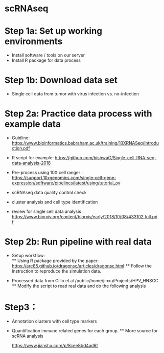 # scRNAseq

# Step 1a: Set up working environments
* Install software / tools on our server
* Install R package for data process 

# Step 1b: Download data set 
* Single cell data from tumor with virus infection vs. no-infection

# Step 2a: Practice data process with example data 
* Guidline: https://www.bioinformatics.babraham.ac.uk/training/10XRNASeq/Introduction.pdf
* R script for example: https://github.com/bishwaG/Single-cell-RNA-seq-data-analysis-2018

* Pre-process using 10X cell ranger : https://support.10xgenomics.com/single-cell-gene-expression/software/pipelines/latest/using/tutorial_ov

* scRNAseq data quality control check

* cluster analysis and cell type identification 

* review for single cell data analysis : https://www.biorxiv.org/content/biorxiv/early/2018/10/08/433102.full.pdf

# Step 2b: Run pipeline with real data 
*  Setup workflow:  
** Using R package provided by the paper: https://arc85.github.io/dragonsc/articles/dragonsc.html
** Follow the instruction to reproduce the simulation data. 

*  Processed data from Cillo et.al   /public/home/jinxu/Projects/HPV_HNSCC
** Modify the script to read real data and do the following analysis 

# Step3： 
* Annotation clusters with cell type markers 
* Quantification immune related genes for each group.
** More source for scRNA analysis

  https://www.jianshu.com/p/8cee8bd4ad6f



